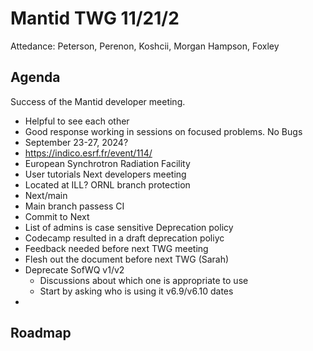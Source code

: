 # Mantid TWG 11/21/2
Attedance:
Peterson, Perenon, Koshcii, Morgan Hampson, Foxley

## Agenda
Success of the Mantid developer meeting.
- Helpful to see each other
- Good response working in sessions on focused problems.
No Bugs
- September 23-27, 2024?
- https://indico.esrf.fr/event/114/
- European Synchrotron Radiation Facility
- User tutorials 
Next developers meeting
- Located at ILL?
ORNL branch protection
- Next/main
- Main branch passess CI
- Commit to Next
- List of admins is case sensitive
Deprecation policy
- Codecamp resulted in a draft deprecation poliyc
- Feedback needed before next TWG meeting
- Flesh out the document before next TWG (Sarah)
- Deprecate SofWQ v1/v2
  - Discussions about which one is appropriate to use
  - Start by asking who is using it
v6.9/v6.10 dates
-
Roadmap
- 
